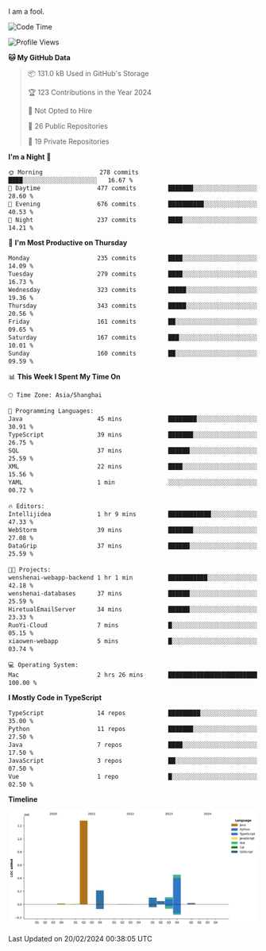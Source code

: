I am a fool.

<!--START_SECTION:waka-->
![Code Time](http://img.shields.io/badge/Code%20Time-1%2C198%20hrs%205%20mins-blue)

![Profile Views](http://img.shields.io/badge/Profile%20Views-0-blue)

**🐱 My GitHub Data** 

> 📦 131.0 kB Used in GitHub's Storage 
 > 
> 🏆 123 Contributions in the Year 2024
 > 
> 🚫 Not Opted to Hire
 > 
> 📜 26 Public Repositories 
 > 
> 🔑 19 Private Repositories 
 > 
**I'm a Night 🦉** 

```text
🌞 Morning                278 commits         ████░░░░░░░░░░░░░░░░░░░░░   16.67 % 
🌆 Daytime                477 commits         ███████░░░░░░░░░░░░░░░░░░   28.60 % 
🌃 Evening                676 commits         ██████████░░░░░░░░░░░░░░░   40.53 % 
🌙 Night                  237 commits         ████░░░░░░░░░░░░░░░░░░░░░   14.21 % 
```
📅 **I'm Most Productive on Thursday** 

```text
Monday                   235 commits         ████░░░░░░░░░░░░░░░░░░░░░   14.09 % 
Tuesday                  279 commits         ████░░░░░░░░░░░░░░░░░░░░░   16.73 % 
Wednesday                323 commits         █████░░░░░░░░░░░░░░░░░░░░   19.36 % 
Thursday                 343 commits         █████░░░░░░░░░░░░░░░░░░░░   20.56 % 
Friday                   161 commits         ██░░░░░░░░░░░░░░░░░░░░░░░   09.65 % 
Saturday                 167 commits         ███░░░░░░░░░░░░░░░░░░░░░░   10.01 % 
Sunday                   160 commits         ██░░░░░░░░░░░░░░░░░░░░░░░   09.59 % 
```


📊 **This Week I Spent My Time On** 

```text
🕑︎ Time Zone: Asia/Shanghai

💬 Programming Languages: 
Java                     45 mins             ████████░░░░░░░░░░░░░░░░░   30.91 % 
TypeScript               39 mins             ███████░░░░░░░░░░░░░░░░░░   26.75 % 
SQL                      37 mins             ██████░░░░░░░░░░░░░░░░░░░   25.59 % 
XML                      22 mins             ████░░░░░░░░░░░░░░░░░░░░░   15.56 % 
YAML                     1 min               ░░░░░░░░░░░░░░░░░░░░░░░░░   00.72 % 

🔥 Editors: 
Intellijidea             1 hr 9 mins         ████████████░░░░░░░░░░░░░   47.33 % 
WebStorm                 39 mins             ███████░░░░░░░░░░░░░░░░░░   27.08 % 
DataGrip                 37 mins             ██████░░░░░░░░░░░░░░░░░░░   25.59 % 

🐱‍💻 Projects: 
wenshenai-webapp-backend 1 hr 1 min          ███████████░░░░░░░░░░░░░░   42.18 % 
wenshenai-databases      37 mins             ██████░░░░░░░░░░░░░░░░░░░   25.59 % 
HiretualEmailServer      34 mins             ██████░░░░░░░░░░░░░░░░░░░   23.33 % 
RuoYi-Cloud              7 mins              █░░░░░░░░░░░░░░░░░░░░░░░░   05.15 % 
xiaowen-webapp           5 mins              █░░░░░░░░░░░░░░░░░░░░░░░░   03.74 % 

💻 Operating System: 
Mac                      2 hrs 26 mins       █████████████████████████   100.00 % 
```

**I Mostly Code in TypeScript** 

```text
TypeScript               14 repos            █████████░░░░░░░░░░░░░░░░   35.00 % 
Python                   11 repos            ███████░░░░░░░░░░░░░░░░░░   27.50 % 
Java                     7 repos             ████░░░░░░░░░░░░░░░░░░░░░   17.50 % 
JavaScript               3 repos             ██░░░░░░░░░░░░░░░░░░░░░░░   07.50 % 
Vue                      1 repo              █░░░░░░░░░░░░░░░░░░░░░░░░   02.50 % 
```



**Timeline**

![Lines of Code chart](https://raw.githubusercontent.com/VeejaLiu/VeejaLiu/master/assets/bar_graph.png)


 Last Updated on 20/02/2024 00:38:05 UTC
<!--END_SECTION:waka-->
